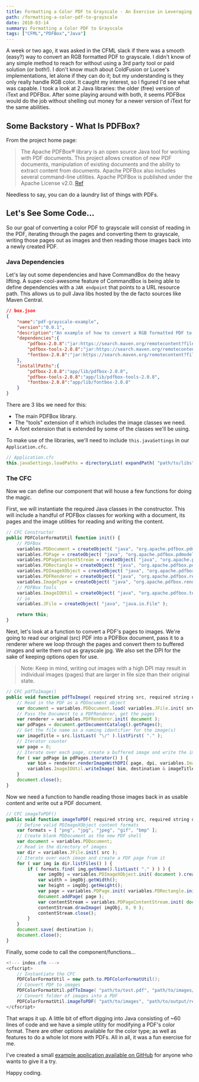 ```yaml
---
title: Formatting a Color PDF to Grayscale - An Exercise in Leveraging Java
path: /formatting-a-color-pdf-to-grayscale
date: 2018-03-14
summary: Formatting a Color PDF to Grayscale
tags: ["CFML","PDFBox","Java"]
---
```


A week or two ago, it was asked in the CFML slack if there was a smooth (easy?) way to convert an RGB formatted PDF to grayscale. I didn't know of any simple method to reach for without using a 3rd party tool or paid solution (or both!). I don't know much about ColdFusion or Lucee's implementations, let alone if they can do it; but my understanding is they only really handle RGB color. It caught my interest, so I figured I'd see what was capable. I took a look at 2 Java libraries: the older (free) version of iText and PDFBox. After some playing around with both, it seems PDFBox would do the job without shelling out money for a newer version of iText for the same abilities.

## Some Backstory - What Is PDFBox?

From the project home page:

> The Apache PDFBox&reg; library is an open source Java tool for working with PDF documents. This project allows creation of new PDF documents, manipulation of existing documents and the ability to extract content from documents. Apache PDFBox also includes several command-line utilities. Apache PDFBox is published under the Apache License v2.0. [Ref](https://pdfbox.apache.org/)

Needless to say, you can do a laundry list of things with PDFs.

## Let's See Some Code...

So our goal of converting a color PDF to grayscale will consist of reading in the PDF, iterating through the pages and converting them to grayscale, writing those pages out as images and then reading those images back into a newly created PDF.

### Java Dependencies

Let's lay out some dependencies and have CommandBox do the heavy lifting. A super-cool-awesome feature of CommandBox is being able to define dependencies with a `JAR endpoint` that points to a URL resource path. This allows us to pull Java libs hosted by the de facto sources like Maven Central.

```json
// box.json
{
    "name":"pdf-grayscale-example",
    "version":"0.0.1",
    "description":"An example of how to convert a RGB formatted PDF to grayscale.",
    "dependencies":{
        "pdfbox-2.0.8":"jar:https://search.maven.org/remotecontent?filepath=org/apache/pdfbox/pdfbox/2.0.8/pdfbox-2.0.8.jar",
        "pdfbox-tools-2.0.8":"jar:https://search.maven.org/remotecontent?filepath=org/apache/pdfbox/pdfbox-tools/2.0.8/pdfbox-tools-2.0.8.jar",
        "fontbox-2.0.8":"jar:https://search.maven.org/remotecontent?filepath=org/apache/pdfbox/fontbox/2.0.8/fontbox-2.0.8.jar"
    },
    "installPaths":{
        "pdfbox-2.0.8":"app/lib/pdfbox-2.0.8",
        "pdfbox-tools-2.0.8":"app/lib/pdfbox-tools-2.0.8",
        "fontbox-2.0.8":"app/lib/fontbox-2.0.8"
    }
}
```

There are 3 libs we need for this:

- The main PDFBox library.
- The "tools" extension of it which includes the image classes we need.
- A font extension that is extended by some of the classes we'll be using.

To make use of the libraries, we'll need to include `this.javaSettings` in our `Application.cfc`.

```js
// Application.cfc
this.javaSettings.loadPaths = directoryList( expandPath( "path/to/libs" ) );
```

### The CFC

Now we can define our component that will house a few functions for doing the magic.

First, we will instantiate the required Java classes in the constructor. This will include a handful of PDFBox classes for working with a document, its pages and the image utilities for reading and writing the content.

```js
// CFC Constructor
public PDFColorFormatUtil function init() {
    // PDFBox
    variables.PDDocument = createObject( "java", "org.apache.pdfbox.pdmodel.PDDocument" );
    variables.PDPage = createObject( "java", "org.apache.pdfbox.pdmodel.PDPage" );
    variables.PDPageContentStream = createObject( "java", "org.apache.pdfbox.pdmodel.PDPageContentStream" );
    variables.PDRectangle = createObject( "java", "org.apache.pdfbox.pdmodel.common.PDRectangle" );
    variables.PDImageXObject = createObject( "java", "org.apache.pdfbox.pdmodel.graphics.image.PDImageXObject" );
    variables.PDFRenderer = createObject( "java", "org.apache.pdfbox.rendering.PDFRenderer" );
    variables.ImageType = createObject( "java", "org.apache.pdfbox.rendering.ImageType" );
    // PDFBox Tools
    variables.ImageIOUtil = createObject( "java", "org.apache.pdfbox.tools.imageio.ImageIOUtil" );
    // io
    variables.JFile = createObject( "java", "java.io.File" );

    return this;
}
```

Next, let's look at a function to convert a PDF's pages to images. We're going to read our original (src) PDF into a PDFBox document, pass it to a renderer where we loop through the pages and convert them to buffered images and write them out as grayscale jpg. We also set the DPI for the sake of keeping options open for use.

> Note: Keep in mind, writing out images with a high DPI may result in individual images (pages) that are larger in file size than their original state.

```js
// CFC pdfToImage()
public void function pdfToImage( required string src, required string destination, numeric dpi = 300 ) {
    // Read in the PDF as a PDDocument object
    var document = variables.PDDocument.load( variables.JFile.init( src ) );
    // Pass the Document to a PDFRenderer, get the pages
    var renderer = variables.PDFRenderer.init( document );
    var pdPages = document.getDocumentCatalog().getPages();
    // Get the file name as a naming identifier for the image(s)
    var imageTitle = src.listLast( "\/" ).listFirst( "." );
    // Iterator counter
    var page = 0;
    // Iterate over each page, create a buffered image and write the image out
    for ( var pdPage in pdPages.iterator() ) {
        var bim = renderer.renderImageWithDPI( page, dpi, variables.ImageType.GRAY );
        variables.ImageIOUtil.writeImage( bim, destination & imageTitle & "-" & ++page & ".jpg", dpi );
    }
    document.close();
}
```

Now we need a function to handle reading those images back in as usable content and write out a PDF document.

```js
// CFC imageToPDF()
public void function imageToPDF( required string src, required string destination ) {
    // Define valid PDImageXObject content formats
    var formats = [ "png", "jpg", "jpeg", "gif", "bmp" ];
    // Create blank PDDocument as the new PDF shell
    var document = variables.PDDocument;
    // Read in the directory of images
    var dir = variables.JFile.init( src );
    // Iterate over each image and create a PDF page from it
    for ( var img in dir.listFiles() ) {
        if ( formats.find( img.getName().listLast( "." ) ) ) {
            var imgObj = variables.PDImageXObject.init( document ).createFromFileByContent( img, document );
            var width = imgObj.getWidth();
            var height = imgObj.getHeight();
            var page = variables.PDPage.init( variables.PDRectangle.init( width, height ) );
            document.addPage( page );
            var contentStream = variables.PDPageContentStream.init( document, page );
            contentStream.drawImage( imgObj, 0, 0 );
            contentStream.close();
        }
    }
    document.save( destination );
    document.close();
}
```

Finally, some code to call the component/functions...

```java
<!--- index.cfm --->
<cfscript>
    // Instantiate the CFC
    PDFColorFormatUtil = new path.to.PDFColorFormatUtil();
    // Convert PDF to images
    PDFColorFormatUtil.pdfToImage( "path/to/test.pdf", "path/to/images/", 200 );
    // Convert folder of images into a PDF
    PDFColorFormatUtil.imageToPDF( "path/to/images", "path/to/output/result.pdf" );
</cfscript>
```

That wraps it up. A little bit of effort digging into Java consisting of ~60 lines of code and we have a simple utility for modifying a PDF's color format. There are other options available for the color type; as well as features to do a whole lot more with PDFs. All in all, it was a fun exercise for me.

I've created a small [example application available on GitHub](https://github.com/tonyjunkes/pdf-grayscale-example) for anyone who wants to give it a try.

Happy coding.
